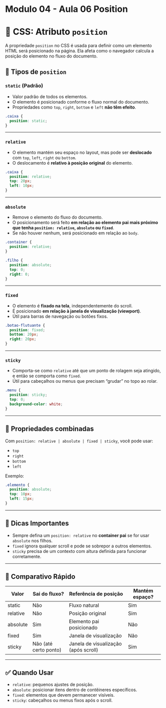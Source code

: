 # Modulo 04 - Aula 06 Position


# 📘 CSS: Atributo `position`

A propriedade `position` no CSS é usada para definir como um elemento HTML será posicionado na página. Ela afeta como o navegador calcula a posição do elemento no fluxo do documento.

## 🔹 Tipos de `position`

### `static` (Padrão)
- Valor padrão de todos os elementos.
- O elemento é posicionado conforme o fluxo normal do documento.
- Propriedades como `top`, `right`, `bottom` e `left` **não têm efeito**.

```css
.caixa {
  position: static;
}
```

---

### `relative`
- O elemento mantém seu espaço no layout, mas pode ser **deslocado** com `top`, `left`, `right` ou `bottom`.
- O deslocamento é **relativo à posição original** do elemento.

```css
.caixa {
  position: relative;
  top: 20px;
  left: 10px;
}
```

---

### `absolute`
- Remove o elemento do fluxo do documento.
- O posicionamento será feito **em relação ao elemento pai mais próximo que tenha `position: relative`, `absolute` ou `fixed`**.
- Se não houver nenhum, será posicionado em relação ao `body`.

```css
.container {
  position: relative;
}

.filho {
  position: absolute;
  top: 0;
  right: 0;
}
```

---

### `fixed`
- O elemento é **fixado na tela**, independentemente do scroll.
- É posicionado **em relação à janela de visualização (viewport)**.
- Útil para barras de navegação ou botões fixos.

```css
.botao-flutuante {
  position: fixed;
  bottom: 20px;
  right: 20px;
}
```

---

### `sticky`
- Comporta-se como `relative` até que um ponto de rolagem seja atingido, e então se comporta como `fixed`.
- Útil para cabeçalhos ou menus que precisam “grudar” no topo ao rolar.

```css
.menu {
  position: sticky;
  top: 0;
  background-color: white;
}
```

---

## 🔸 Propriedades combinadas

Com `position: relative | absolute | fixed | sticky`, você pode usar:

- `top`
- `right`
- `bottom`
- `left`
  
Exemplo:

```css
.elemento {
  position: absolute;
  top: 10px;
  left: 15px;
}
```

---

## 🧠 Dicas Importantes

- Sempre defina um `position: relative` no **container pai** se for usar `absolute` nos filhos.
- `fixed` ignora qualquer scroll e pode se sobrepor a outros elementos.
- `sticky` precisa de um contexto com altura definida para funcionar corretamente.

---

## 📌 Comparativo Rápido

| Valor      | Sai do fluxo? | Referência de posição         | Mantém espaço? |
|------------|---------------|-------------------------------|----------------|
| static     | Não           | Fluxo natural                 | Sim            |
| relative   | Não           | Posição original              | Sim            |
| absolute   | Sim           | Elemento pai posicionado      | Não            |
| fixed      | Sim           | Janela de visualização        | Não            |
| sticky     | Não (até certo ponto) | Janela de visualização (após scroll) | Sim |

---

## ✅ Quando Usar

- `relative`: pequenos ajustes de posição.
- `absolute`: posicionar itens dentro de contêineres específicos.
- `fixed`: elementos que devem permanecer visíveis.
- `sticky`: cabeçalhos ou menus fixos após o scroll.
